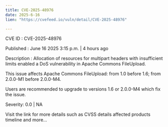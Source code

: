 ```yaml
---
title: CVE-2025-48976
date: 2025-6-16
lien: "https://cvefeed.io/vuln/detail/CVE-2025-48976"

---
```


CVE ID : CVE-2025-48976

Published :  June 16
2025
3:15 p.m. | 4 hours ago

Description : Allocation of resources for multipart headers with insufficient limits enabled a DoS vulnerability in Apache Commons FileUpload.

This issue affects Apache Commons FileUpload: from 1.0 before 1.6; from 2.0.0-M1 before 2.0.0-M4.

Users are recommended to upgrade to versions 1.6 or 2.0.0-M4
which fix the issue.

Severity: 0.0 | NA

Visit the link for more details
such as CVSS details
affected products
timeline
and more...
